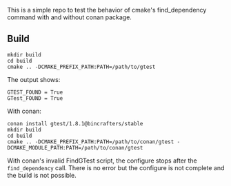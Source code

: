 This is a simple repo to test the behavior of cmake's find_dependency command with and without conan package.

## Build

```
mkdir build
cd build
cmake .. -DCMAKE_PREFIX_PATH:PATH=/path/to/gtest
```
The output shows:
```
GTEST_FOUND = True
GTest_FOUND = True
```

With conan:
```
conan install gtest/1.8.1@bincrafters/stable
mkdir build
cd build
cmake .. -DCMAKE_PREFIX_PATH:PATH=/path/to/conan/gtest -DCMAKE_MODULE_PATH:PATH=/path/to/conan/gtest
```
With conan's invalid FindGTest script, the configure stops after the `find_dependency` call. There is no error but the configure is not complete and the build is not possible.
